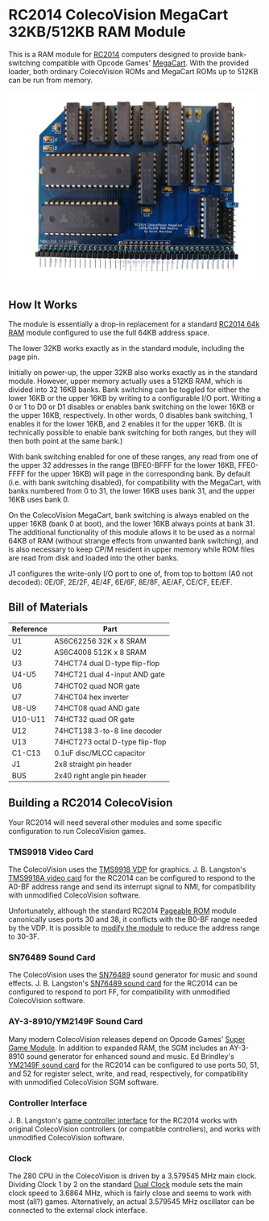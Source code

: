 # RC2014 ColecoVision MegaCart 32KB/512KB RAM Module

This is a RAM module for [RC2014](https://rc2014.co.uk/) computers designed to provide bank-switching compatible with Opcode Games' [MegaCart](https://forums.atariage.com/topic/216354-colecovision-megacart-faq/). With the provided loader, both ordinary ColecoVision ROMs and MegaCart ROMs up to 512KB can be run from memory.

![pcb](pcb.png)

## How It Works

The module is essentially a drop-in replacement for a standard [RC2014 64k RAM](https://rc2014.co.uk/modules/64k-ram/) module configured to use the full 64KB address space.

The lower 32KB works exactly as in the standard module, including the page pin.

Initially on power-up, the upper 32KB also works exactly as in the standard module. However, upper memory actually uses a 512KB RAM, which is divided into 32 16KB banks. Bank switching can be toggled for either the lower 16KB or the upper 16KB by writing to a configurable I/O port. Writing a 0 or 1 to D0 or D1 disables or enables bank switching on the lower 16KB or the upper 16KB, respectively. In other words, 0 disables bank switching, 1 enables it for the lower 16KB, and 2 enables it for the upper 16KB. (It is technically possible to enable bank switching for both ranges, but they will then both point at the same bank.)

With bank switching enabled for one of these ranges, any read from one of the upper 32 addresses in the range (BFE0-BFFF for the lower 16KB, FFE0-FFFF for the upper 16KB) will page in the corresponding bank. By default (i.e. with bank switching disabled), for compatibility with the MegaCart, with banks numbered from 0 to 31, the lower 16KB uses bank 31, and the upper 16KB uses bank 0.

On the ColecoVision MegaCart, bank switching is always enabled on the upper 16KB (bank 0 at boot), and the lower 16KB always points at bank 31. The additional functionality of this module allows it to be used as a normal 64KB of RAM (without strange effects from unwanted bank switching), and is also necessary to keep CP/M resident in upper memory while ROM files are read from disk and loaded into the other banks.

J1 configures the write-only I/O port to one of, from top to bottom (A0 not decoded): 0E/0F, 2E/2F, 4E/4F, 6E/6F, 8E/8F, AE/AF, CE/CF, EE/EF.

## Bill of Materials

| Reference | Part |
|-|-|
| U1 | AS6C62256 32K x 8 SRAM |
| U2 | AS6C4008 512K x 8 SRAM |
| U3 | 74HCT74 dual D-type flip-flop |
| U4-U5 | 74HCT21 dual 4-input AND gate |
| U6 | 74HCT02 quad NOR gate |
| U7 | 74HCT04 hex inverter |
| U8-U9 | 74HCT08 quad AND gate |
| U10-U11 | 74HCT32 quad OR gate |
| U12 | 74HCT138 3-to-8 line decoder |
| U13 | 74HCT273 octal D-type flip-flop |
| C1-C13 | 0.1uF disc/MLCC capacitor |
| J1 | 2x8 straight pin header |
| BUS | 2x40 right angle pin header |

## Building a RC2014 ColecoVision

Your RC2014 will need several other modules and some specific configuration to run ColecoVision games.

### TMS9918 Video Card

The ColecoVision uses the [TMS9918 VDP](https://en.wikipedia.org/wiki/TMS9918) for graphics. J. B. Langston's [TMS9918A video card](https://github.com/jblang/TMS9918A) for the RC2014 can be configured to respond to the A0-BF address range and send its interrupt signal to NMI, for compatibility with unmodified ColecoVision software.

Unfortunately, although the standard RC2014 [Pageable ROM](https://rc2014.co.uk/modules/pageable-rom/) module canonically uses ports 30 and 38, it conflicts with the B0-BF range needed by the VDP. It is possible to [modify the module](https://github.com/jblang/TMS9918A/issues/12) to reduce the address range to 30-3F.

### SN76489 Sound Card

The ColecoVision uses the [SN76489](https://en.wikipedia.org/wiki/Texas_Instruments_SN76489) sound generator for music and sound effects. J. B. Langston's [SN76489 sound card](https://github.com/jblang/SN76489) for the RC2014 can be configured to respond to port FF, for compatibility with unmodified ColecoVision software.

### AY-3-8910/YM2149F Sound Card

Many modern ColecoVision releases depend on Opcode Games' [Super Game Module](https://www.colecovision.dk/sem.htm). In addition to expanded RAM, the SGM includes an AY-3-8910 sound generator for enhanced sound and music. Ed Brindley's [YM2149F sound card](https://github.com/electrified/rc2014-ym2149) for the RC2014 can be configured to use ports 50, 51, and 52 for register select, write, and read, respectively, for compatibility with unmodified ColecoVision SGM software.

### Controller Interface

J. B. Langston's [game controller interface](https://github.com/jblang/GameController) for the RC2014 works with original ColecoVision controllers (or compatible controllers), and works with unmodified ColecoVision software.

### Clock

The Z80 CPU in the ColecoVision is driven by a 3.579545 MHz main clock. Dividing Clock 1 by 2 on the standard [Dual Clock](https://rc2014.co.uk/modules/dual-clock-module/) module sets the main clock speed to 3.6864 MHz, which is fairly close and seems to work with most (all?) games. Alternatively, an actual 3.579545 MHz oscillator can be connected to the external clock interface.

